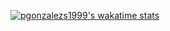 [![pgonzalezs1999's wakatime stats](https://github-readme-stats.vercel.app/api/wakatime?username=pgonzalezs1999)](https://github.com/pgonzalezs1999/github-readme-stats)

